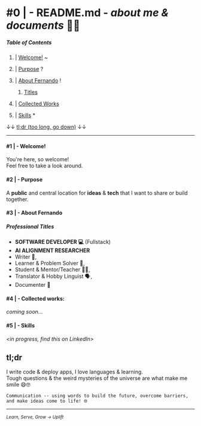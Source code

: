 
# #0 | - README.md - _about me & documents_ 🏄‍♂️

##### Table of Contents

1. | [Welcome!](#1----welcome)
~
2. | [Purpose](#2----purpose)
?
3. | [About Fernando](#3----about-fernando)
!
    1. [Titles](#professional-titles)
4. | [Collected Works](#4----collected-works)

5. | [Skills](#5----skills)
\* 

↓↓ [tl;dr (too long, go down)](#tldr) ↓↓

---

#### #1 | - Welcome!

 You're here, so welcome!  
 Feel free to take a look around. 

#### #2 | - Purpose

 A **public** and central location for **ideas** & **tech** that I want to share or build together.

#### #3 | - About Fernando
##### Professional Titles 
  * **SOFTWARE DEVELOPER 💻** (Fullstack)
  * **AI ALIGNMENT RESEARCHER**
  * Writer 📝, 
  * Learner & Problem Solver 🌌, 
  * Student & Mentor/Teacher 👨‍🏫, 
  * Translator & Hobby Linguist 🗣, 
  * Documenter 📃

#### #4 | - Collected works:

_coming soon..._

#### #5 | - Skills

 _<in progress, find this on LinkedIn>_

## tl;dr  

I write code & deploy apps, I love languages & learning.  
Tough questions & the weird mysteries of the universe are what make me smile 😄🤓

```
Communication -- using words to build the future, overcome barriers, and make ideas come to life! 🌐
```

---
<sub>_Learn, Serve, Grow -> Uplift_<sub>
<!-- ( THIS COMMENT IS HERE ON PURPOSE) -->
